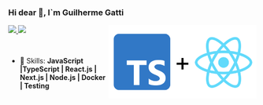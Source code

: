 ### Hi dear 👋, I`m Guilherme Gatti

<img align="right" width="300px" src="./1_A1bEPfQeGGKp98z1cdctVA.png" />

<p align="left">
  <a href="mailto:gattiwhoomps@hotmail.com">
    <img src="https://img.shields.io/badge/-gattiwhoomps@hotmail.com-2196f3?style=flat-square&logo=Gmail&logoColor=white&link=mailto:rafaeldcmartins@gmail.com" />
  </a>
  <a href="https://www.linkedin.com/in/guidsgatti">
    <img src="https://img.shields.io/badge/-Guilherme%20Gatti-2196f3?style=flat-square&logo=Linkedin&logoColor=white&link=https://www.linkedin.com/in/rafaeldcmartins" />
  </a>
</p>

<br>

- :rocket: Skills: <strong>JavaScript |TypeScript | React.js | Next.js | Node.js | Docker | Testing</strong>

<!--
**guigattidev/guigattidev** is a ✨ _special_ ✨ repository because its `README.md` (this file) appears on your GitHub profile.

Here are some ideas to get you started:

- 🔭 I’m currently working on ...
- 🌱 I’m currently learning ...
- 👯 I’m looking to collaborate on ...
- 🤔 I’m looking for help with ...
- 💬 Ask me about ...
- 📫 How to reach me: ...
- 😄 Pronouns: ...
- ⚡ Fun fact: ...
-->
